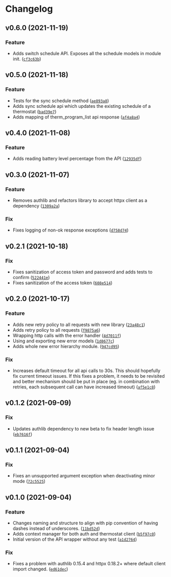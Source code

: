 # Changelog

<!--next-version-placeholder-->

## v0.6.0 (2021-11-19)
### Feature
* Adds switch schedule API. Exposes all the schedule models in module init. ([`cf3c63b`](https://github.com/MislavMandaric/vaillant-netatmo-api/commit/cf3c63b9df0495885bb94e94bfea1356373349c7))

## v0.5.0 (2021-11-18)
### Feature
* Tests for the sync schedule method ([`ae893a8`](https://github.com/MislavMandaric/vaillant-netatmo-api/commit/ae893a87caa9f955aa9e7e870eca2b964930d189))
* Adds sync schedule api which updates the existing schedule of a thermostat ([`bad39e7`](https://github.com/MislavMandaric/vaillant-netatmo-api/commit/bad39e706c7650e15e9c7975002cc47b4a168bea))
* Adds mapping of therm_program_list api response ([`af4a8a4`](https://github.com/MislavMandaric/vaillant-netatmo-api/commit/af4a8a42e604a389f1e4924f135697c94cfd8f9f))

## v0.4.0 (2021-11-08)
### Feature
* Adds reading battery level percentage from the API ([`12935df`](https://github.com/MislavMandaric/vaillant-netatmo-api/commit/12935df1bb37cdf29ee795eb2d6ccaaf2835ebcd))

## v0.3.0 (2021-11-07)
### Feature
* Removes authlib and refactors library to accept httpx client as a dependency ([`1309a2a`](https://github.com/MislavMandaric/vaillant-netatmo-api/commit/1309a2a0a5a358d3ebcedbcdc16fe855e9cfe9a8))

### Fix
* Fixes logging of non-ok response exceptions ([`d758d74`](https://github.com/MislavMandaric/vaillant-netatmo-api/commit/d758d7480c08bf01d6b1c26b7c98837b363f3c62))

## v0.2.1 (2021-10-18)
### Fix
* Fixes sanitization of access token and password and adds tests to confirm ([`522441e`](https://github.com/MislavMandaric/vaillant-netatmo-api/commit/522441ec21e33a18644811039cfeeb181e6e5e6f))
* Fixes sanitization of the access token ([`608e514`](https://github.com/MislavMandaric/vaillant-netatmo-api/commit/608e514ef1953d6507bb13ed28248a691e942c56))

## v0.2.0 (2021-10-17)
### Feature
* Adds new retry policy to all requests with new library ([`23a48c1`](https://github.com/MislavMandaric/vaillant-netatmo-api/commit/23a48c1ec86e5bfd1358299eb45528b44d3bef40))
* Adds retry policy to all requests ([`f9875a6`](https://github.com/MislavMandaric/vaillant-netatmo-api/commit/f9875a6974412de9a59c3adbb0c5f2e2472a4561))
* Wrapping http calls with the error handler ([`4d7011f`](https://github.com/MislavMandaric/vaillant-netatmo-api/commit/4d7011fbb82eaae9a5ae36453d7c8f9d76e33696))
* Using and exporting new error models ([`1d8677c`](https://github.com/MislavMandaric/vaillant-netatmo-api/commit/1d8677c1169902952f47a5751d2232b1c165eb81))
* Adds whole new error hierarchy module. ([`947cd95`](https://github.com/MislavMandaric/vaillant-netatmo-api/commit/947cd95139bc5220fdd246a9ad3842315249be93))

### Fix
* Increases default timeout for all api calls to 30s. This should hopefully fix current timeout issues. If this fixes a problem, it needs to be revisited and better mechanism should be put in place (eg. in combination with retries, each subsequent call can have increased timeout) ([`af5e1c8`](https://github.com/MislavMandaric/vaillant-netatmo-api/commit/af5e1c8155b8e582c6a883a4bb5c4db107790bdc))

## v0.1.2 (2021-09-09)
### Fix
* Updates authlib dependency to new beta to fix header length issue ([`eb7616f`](https://github.com/MislavMandaric/vaillant-netatmo-api/commit/eb7616f2141308331fa669890d8865fda9912d87))

## v0.1.1 (2021-09-04)
### Fix
* Fixes an unsupported argument exception when deactivating minor mode ([`72c5525`](https://github.com/MislavMandaric/vaillant-netatmo-api/commit/72c55255ebd0b2b5035da11aec53fa6352a26b4c))

## v0.1.0 (2021-09-04)
### Feature
* Changes naming and structure to align with pip convention of having dashes instead of underscores. ([`11bd52d`](https://github.com/MislavMandaric/vaillant-netatmo-api/commit/11bd52d1d418879bd794b14ad6075ad8f56892a2))
* Adds context manager for both auth and thermostat client ([`b5f97c0`](https://github.com/MislavMandaric/vaillant-netatmo-api/commit/b5f97c05fb2f6c92eff95bfc477d6988b422b652))
* Initial version of the API wrapper without any test ([`a1d2764`](https://github.com/MislavMandaric/vaillant-netatmo-api/commit/a1d2764e67df041f6536b224c62eab21913709dd))

### Fix
* Fixes a problem with authlib 0.15.4 and httpx 0.18.2+ where default client import changed. ([`ed61dec`](https://github.com/MislavMandaric/vaillant-netatmo-api/commit/ed61dec52c63c92b20257537a93e8da6c5ee56b3))
